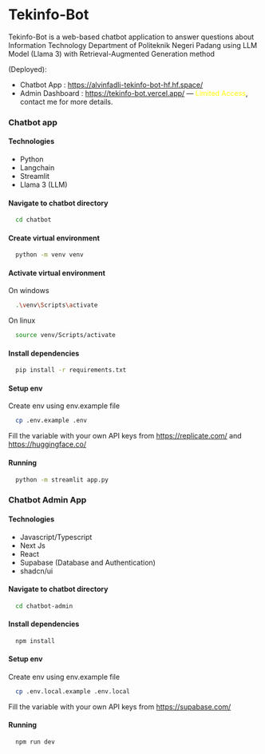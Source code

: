 
# Tekinfo-Bot

Tekinfo-Bot is a web-based chatbot application to answer questions about Information Technology Department of Politeknik Negeri Padang using LLM Model (Llama 3) with Retrieval-Augmented Generation method

(Deployed):
- Chatbot App : <a href="https://alvinfadli-tekinfo-bot-hf.hf.space/" target="_blank">https://alvinfadli-tekinfo-bot-hf.hf.space/</a> 
- Admin Dashboard : <a href="https://tekinfo-bot.vercel.app/" target="_blank">https://tekinfo-bot.vercel.app/</a> — <span style="color:yellow;">Limited Access</span>, contact me for more details.

### Chatbot app

#### Technologies

- Python
- Langchain
- Streamlit
- Llama 3 (LLM)

#### Navigate to chatbot directory

```bash
  cd chatbot
```

#### Create virtual environment

```bash
  python -m venv venv
```

#### Activate virtual environment

On windows
```bash
  .\venv\Scripts\activate

```

On linux
```bash
  source venv/Scripts/activate
```

#### Install dependencies
```bash
  pip install -r requirements.txt
```

#### Setup env 

Create env using env.example file

```bash
  cp .env.example .env
```

Fill the variable with your own API keys from https://replicate.com/ and https://huggingface.co/

#### Running
```bash
  python -m streamlit app.py
```

### Chatbot Admin App

#### Technologies

- Javascript/Typescript
- Next Js
- React
- Supabase (Database and Authentication)
- shadcn/ui

#### Navigate to chatbot directory

```bash
  cd chatbot-admin
```

#### Install dependencies

```bash
  npm install
```

#### Setup env 

Create env using env.example file

```bash
  cp .env.local.example .env.local
```

Fill the variable with your own API keys from https://supabase.com/

#### Running
```bash
  npm run dev
```
